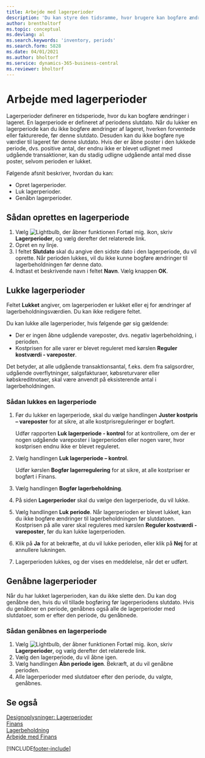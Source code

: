 ```yaml
---
title: Arbejde med lagerperioder
description: 'Du kan styre den tidsramme, hvor brugere kan bogføre ændringer af lageret ved at definere lagerperioder.'
author: brentholtorf
ms.topic: conceptual
ms.devlang: al
ms.search.keywords: 'inventory, periods'
ms.search.form: 5828
ms.date: 04/01/2021
ms.author: bholtorf
ms.service: dynamics-365-business-central
ms.reviewer: bholtorf
---
```

# <a name="work-with-inventory-periods"></a>Arbejde med lagerperioder

Lagerperioder definerer en tidsperiode, hvor du kan bogføre ændringer i lageret. En lagerperiode er defineret af periodens slutdato. Når du lukker en lagerperiode kan du ikke bogføre ændringer af lageret, hverken forventede eller fakturerede, før denne slutdato. Desuden kan du ikke bogføre nye værdier til lageret før denne slutdato. Hvis der er åbne poster i den lukkede periode, dvs. positive antal, der endnu ikke er blevet udlignet med udgående transaktioner, kan du stadig udligne udgående antal med disse poster, selvom perioden er lukket.  

Følgende afsnit beskriver, hvordan du kan:

* Opret lagerperioder.  
* Luk lagerperioder.  
* Genåbn lagerperioder.  

## <a name="to-create-an-inventory-period"></a>Sådan oprettes en lagerperiode

1. Vælg ![Lightbulb, der åbner funktionen Fortæl mig.](media/ui-search/search_small.png "Fortæl mig, hvad du vil foretage dig") ikon, skriv **Lagerperioder**, og vælg derefter det relaterede link.  
2. Opret en ny linje.  
3. I feltet **Slutdato** skal du angive den sidste dato i den lagerperiode, du vil oprette. Når perioden lukkes, vil du ikke kunne bogføre ændringer til lagerbeholdningen før denne dato.  
4. Indtast et beskrivende navn i feltet **Navn**. Vælg knappen **OK**.  

## <a name="to-close-inventory-periods"></a>Lukke lagerperioder

Feltet **Lukket** angiver, om lagerperioden er lukket eller ej for ændringer af lagerbeholdningsværdien. Du kan ikke redigere feltet.  

Du kan lukke alle lagerperioder, hvis følgende gør sig gældende:  

* Der er ingen åbne udgående vareposter, dvs. negativ lagerbeholdning, i perioden.  
* Kostprisen for alle varer er blevet reguleret med kørslen **Reguler kostværdi - vareposter**.  

Det betyder, at alle udgående transaktionsantal, f.eks. dem fra salgsordrer, udgående overflytninger, salgsfakturaer, købsreturvarer eller købskreditnotaer, skal være anvendt på eksisterende antal i lagerbeholdningen.  

### <a name="to-close-an-inventory-period"></a>Sådan lukkes en lagerperiode

1. Før du lukker en lagerperiode, skal du vælge handlingen **Juster kostpris – vareposter** for at sikre, at alle kostprisreguleringer er bogført.

    Udfør rapporten **Luk lagerperiode - kontrol** for at kontrollere, om der er nogen udgående vareposter i lagerperioden eller nogen varer, hvor kostprisen endnu ikke er blevet reguleret.  
2. Vælg handlingen **Luk lagerperiode – kontrol**.  

    Udfør kørslen **Bogfør lagerregulering** for at sikre, at alle kostpriser er bogført i Finans.  
3. Vælg handlingen **Bogfør lagerbeholdning**.  
4. På siden **Lagerperioder** skal du vælge den lagerperiode, du vil lukke.  
5. Vælg handlingen **Luk periode**. Når lagerperioden er blevet lukket, kan du ikke bogføre ændringer til lagerbeholdningen før slutdatoen. Kostprisen på alle varer skal reguleres med kørslen **Reguler kostværdi - vareposter**, før du kan lukke lagerperioden.  
6. Klik på **Ja** for at bekræfte, at du vil lukke perioden, eller klik på **Nej** for at annullere lukningen.  
7. Lagerperioden lukkes, og der vises en meddelelse, når det er udført.  

## <a name="reopening-inventory-periods"></a>Genåbne lagerperioder
Når du har lukket lagerperioden, kan du ikke slette den. Du kan dog genåbne den, hvis du vil tillade bogføring før lagerperiodens slutdato. Hvis du genåbner en periode, genåbnes også alle de lagerperioder med slutdatoer, som er efter den periode, du genåbnede.  

### <a name="to-reopen-an-inventory-period"></a>Sådan genåbnes en lagerperiode
1. Vælg ![Lightbulb, der åbner funktionen Fortæl mig.](media/ui-search/search_small.png "Fortæl mig, hvad du vil foretage dig") ikon, skriv **Lagerperioder**, og vælg derefter det relaterede link.  
2. Vælg den lagerperiode, du vil åbne igen.  
3. Vælg handlingen **Åbn periode igen**. Bekræft, at du vil genåbne perioden.  
4. Alle lagerperioder med slutdatoer efter den periode, du valgte, genåbnes.  

## <a name="see-also"></a>Se også
[Designoplysninger: Lagerperioder](design-details-inventory-periods.md)  
[Finans](finance.md)  
[Lagerbeholdning](inventory-manage-inventory.md)  
[Arbejde med Finans](ui-work-product.md)


[!INCLUDE[footer-include](includes/footer-banner.md)]
